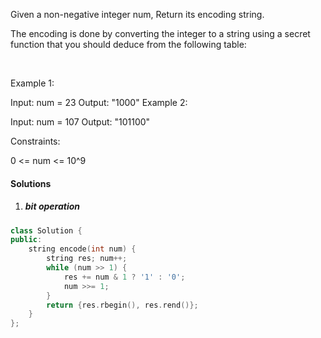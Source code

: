 Given a non-negative integer num, Return its encoding string.

The encoding is done by converting the integer to a string using a secret function that you should deduce from the following table:



 

Example 1:

Input: num = 23
Output: "1000"
Example 2:

Input: num = 107
Output: "101100"
 

Constraints:

0 <= num <= 10^9

#### Solutions

1. ##### bit operation

```c++
class Solution {
public:
    string encode(int num) {
        string res; num++;
        while (num >> 1) {
            res += num & 1 ? '1' : '0';
            num >>= 1;
        }
        return {res.rbegin(), res.rend()};
    }
};
```